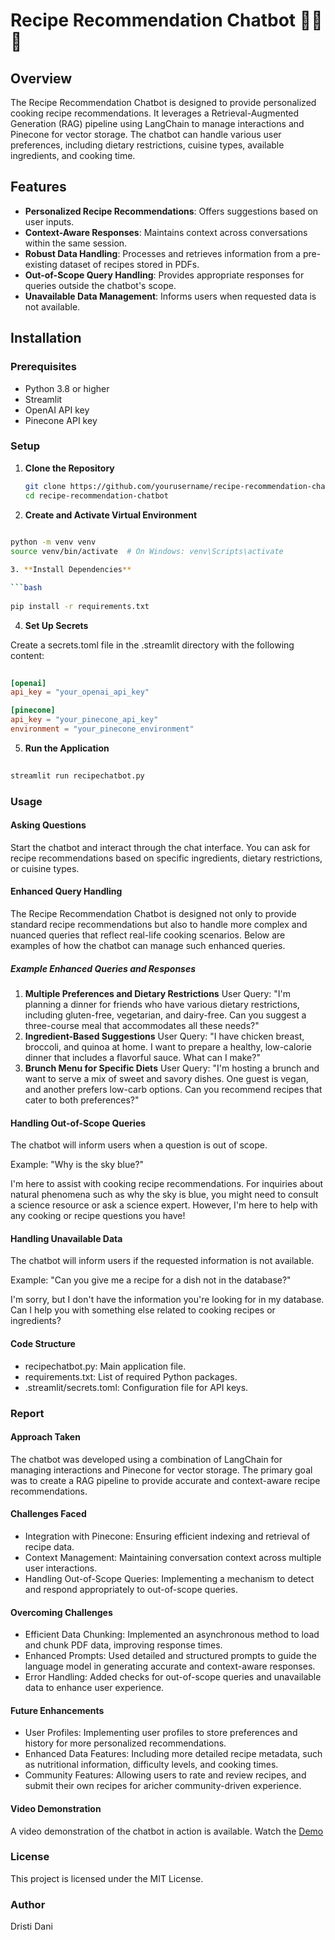 # Recipe Recommendation Chatbot 🥘🥗🤖

## Overview

The Recipe Recommendation Chatbot is designed to provide personalized cooking recipe recommendations. It leverages a Retrieval-Augmented Generation (RAG) pipeline using LangChain to manage interactions and Pinecone for vector storage. The chatbot can handle various user preferences, including dietary restrictions, cuisine types, available ingredients, and cooking time.

## Features

- **Personalized Recipe Recommendations**: Offers suggestions based on user inputs.
- **Context-Aware Responses**: Maintains context across conversations within the same session.
- **Robust Data Handling**: Processes and retrieves information from a pre-existing dataset of recipes stored in PDFs.
- **Out-of-Scope Query Handling**: Provides appropriate responses for queries outside the chatbot's scope.
- **Unavailable Data Management**: Informs users when requested data is not available.

## Installation

### Prerequisites

- Python 3.8 or higher
- Streamlit
- OpenAI API key
- Pinecone API key

### Setup

1. **Clone the Repository**

   ```bash
   git clone https://github.com/yourusername/recipe-recommendation-chatbot.git
   cd recipe-recommendation-chatbot
   
2. **Create and Activate Virtual Environment**

```bash
 
python -m venv venv
source venv/bin/activate  # On Windows: venv\Scripts\activate

3. **Install Dependencies**

```bash
 
pip install -r requirements.txt
```

4. **Set Up Secrets**

Create a secrets.toml file in the .streamlit directory with the following content:

```toml
 
[openai]
api_key = "your_openai_api_key"

[pinecone]
api_key = "your_pinecone_api_key"
environment = "your_pinecone_environment"
```

5. **Run the Application**

```bash
 
streamlit run recipechatbot.py
```

### Usage
#### Asking Questions

Start the chatbot and interact through the chat interface.
You can ask for recipe recommendations based on specific ingredients, dietary restrictions, or cuisine types.

#### Enhanced Query Handling
The Recipe Recommendation Chatbot is designed not only to provide standard recipe recommendations but also to handle more complex and nuanced queries that reflect real-life cooking scenarios. Below are examples of how the chatbot can manage such enhanced queries.

##### Example Enhanced Queries and Responses
1. **Multiple Preferences and Dietary Restrictions**
User Query: "I'm planning a dinner for friends who have various dietary restrictions, including gluten-free, vegetarian, and dairy-free. Can you suggest a three-course meal that accommodates all these needs?"
2. **Ingredient-Based Suggestions**
User Query: "I have chicken breast, broccoli, and quinoa at home. I want to prepare a healthy, low-calorie dinner that includes a flavorful sauce. What can I make?"
3. **Brunch Menu for Specific Diets**
User Query: "I'm hosting a brunch and want to serve a mix of sweet and savory dishes. One guest is vegan, and another prefers low-carb options. Can you recommend recipes that cater to both preferences?"


#### Handling Out-of-Scope Queries
The chatbot will inform users when a question is out of scope.

Example: "Why is the sky blue?"

I'm here to assist with cooking recipe recommendations. For inquiries about natural phenomena such as why the sky is blue, you might need to consult a science resource or ask a science expert. However, I'm here to help with any cooking or recipe questions you have!

#### Handling Unavailable Data
The chatbot will inform users if the requested information is not available.

Example: "Can you give me a recipe for a dish not in the database?"

I'm sorry, but I don't have the information you're looking for in my database. Can I help you with something else related to cooking recipes or ingredients?

#### Code Structure
- recipechatbot.py: Main application file.
- requirements.txt: List of required Python packages.
- .streamlit/secrets.toml: Configuration file for API keys.


### Report

#### Approach Taken
The chatbot was developed using a combination of LangChain for managing interactions and Pinecone for vector storage. The primary goal was to create a RAG pipeline to provide accurate and context-aware recipe recommendations.

#### Challenges Faced

- Integration with Pinecone: Ensuring efficient indexing and retrieval of recipe data.
- Context Management: Maintaining conversation context across multiple user interactions.
- Handling Out-of-Scope Queries: Implementing a mechanism to detect and respond appropriately to out-of-scope queries.

#### Overcoming Challenges

- Efficient Data Chunking: Implemented an asynchronous method to load and chunk PDF data, improving response times.
- Enhanced Prompts: Used detailed and structured prompts to guide the language model in generating accurate and context-aware responses.
- Error Handling: Added checks for out-of-scope queries and unavailable data to enhance user experience.

#### Future Enhancements

- User Profiles: Implementing user profiles to store preferences and history for more personalized recommendations.
- Enhanced Data Features: Including more detailed recipe metadata, such as nutritional information, difficulty levels, and cooking times.
- Community Features: Allowing users to rate and review recipes, and submit their own recipes for aricher community-driven experience.

#### Video Demonstration
A video demonstration of the chatbot in action is available. Watch the [Demo](https://northeastern-my.sharepoint.com/:v:/g/personal/dani_d_northeastern_edu/EUAswTetGLBMpXSe0D2QRBEBMXRgNS1wuHvJsfjETWkgFQ?nav=eyJyZWZlcnJhbEluZm8iOnsicmVmZXJyYWxBcHAiOiJTdHJlYW1XZWJBcHAiLCJyZWZlcnJhbFZpZXciOiJTaGFyZURpYWxvZy1MaW5rIiwicmVmZXJyYWxBcHBQbGF0Zm9ybSI6IldlYiIsInJlZmVycmFsTW9kZSI6InZpZXcifX0%3D&e=0iyZ5M)

### License
This project is licensed under the MIT License.

### Author
Dristi Dani
